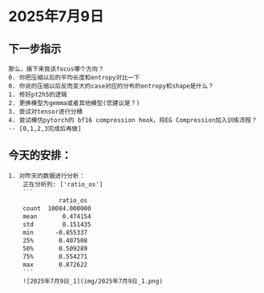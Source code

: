 # 2025年7月9日

## 下一步指示
    那么，接下来我该focus哪个方向？
    0. 你把压缩以后的平均长度和entropy对比一下
    0. 你说的压缩以后反而变大的case对应的分布的entropy和shape是什么？
    1. 修好pt2h5的逻辑
    2. 更换模型为gemma或者其他模型(您建议是？)
    3. 尝试对tensor进行分桶
    4. 尝试模仿pytorch的 bf16 compression hook，将EG Compression加入训练流程？ -- [0,1,2,3完成后再做]



## 今天的安排：
    1. 对昨天的数据进行分析：  
        正在分析列: ['ratio_os']
        ```
                  ratio_os
        count  10084.000000
        mean       0.474154
        std        0.151435
        min      -0.855337
        25%       0.407508
        50%       0.509289
        75%       0.554271
        max       0.872622
        ```
        ![2025年7月9日_1](img/2025年7月9日_1.png)
